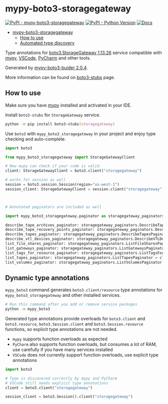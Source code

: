 # mypy-boto3-storagegateway

[![PyPI - mypy-boto3-storagegateway](https://img.shields.io/pypi/v/mypy-boto3-storagegateway.svg?color=blue)](https://pypi.org/project/mypy-boto3-storagegateway)
[![PyPI - Python Version](https://img.shields.io/pypi/pyversions/mypy-boto3-storagegateway.svg?color=blue)](https://pypi.org/project/mypy-boto3-storagegateway)
[![Docs](https://img.shields.io/readthedocs/mypy-boto3-builder.svg?color=blue)](https://mypy-boto3-builder.readthedocs.io/)

- [mypy-boto3-storagegateway](#mypy-boto3-storagegateway)
  - [How to use](#how-to-use)
  - [Automated type discovery](#automated-type-discovery)

Type annotations for
[boto3.StorageGateway 1.13.26](https://boto3.amazonaws.com/v1/documentation/api/1.13.26/reference/services/storagegateway.html#StorageGateway) service
compatible with [mypy](https://github.com/python/mypy), [VSCode](https://code.visualstudio.com/),
[PyCharm](https://www.jetbrains.com/pycharm/) and other tools.

Generated by [mypy-boto3-buider 2.0.4](https://github.com/vemel/mypy_boto3_builder).

More information can be found on [boto3-stubs](https://pypi.org/project/boto3-stubs/) page.

## How to use

Make sure you have [mypy](https://github.com/python/mypy) installed and activated in your IDE.

Install `boto3-stubs` for `StorageGateway` service.

```bash
python -m pip install boto3-stubs[storagegateway]
```

Use `boto3` with `mypy_boto3_storagegateway` in your project and enjoy type checking and auto-complete.

```python
import boto3

from mypy_boto3_storagegateway import StorageGatewayClient

# Now mypy can check if your code is valid.
client: StorageGatewayClient = boto3.client("storagegateway")

# works for session as well
session = boto3.session.Session(region="us-west-1")
session_client: StorageGatewayClient = session.client("storagegateway")



# Annotated paginators are included as well

import mypy_boto3_storagegateway.paginator as storagegateway_paginators

describe_tape_archives_paginator: storagegateway_paginators.DescribeTapeArchivesPaginator = client.get_paginator("describe_tape_archives")
describe_tape_recovery_points_paginator: storagegateway_paginators.DescribeTapeRecoveryPointsPaginator = client.get_paginator("describe_tape_recovery_points")
describe_tapes_paginator: storagegateway_paginators.DescribeTapesPaginator = client.get_paginator("describe_tapes")
describe_vtl_devices_paginator: storagegateway_paginators.DescribeVTLDevicesPaginator = client.get_paginator("describe_vtl_devices")
list_file_shares_paginator: storagegateway_paginators.ListFileSharesPaginator = client.get_paginator("list_file_shares")
list_gateways_paginator: storagegateway_paginators.ListGatewaysPaginator = client.get_paginator("list_gateways")
list_tags_for_resource_paginator: storagegateway_paginators.ListTagsForResourcePaginator = client.get_paginator("list_tags_for_resource")
list_tapes_paginator: storagegateway_paginators.ListTapesPaginator = client.get_paginator("list_tapes")
list_volumes_paginator: storagegateway_paginators.ListVolumesPaginator = client.get_paginator("list_volumes")
```

## Dynamic type annotations

`mypy_boto3` command generates `boto3.client/resource` type annotations for
`mypy_boto3_storagegateway` and other installed services.

```bash
# Run this command after you add or remove service packages
python -m mypy_boto3
```

Generated type annotations provide overloads for `boto3.client` and `boto3.resource`,
`boto3.Session.client` and `boto3.Session.resource` functions,
so explicit type annotations are not needed.

- `mypy` supports function overloads as expected
- `PyCharm` also supports function overloads, but consumes a lot of RAM, use carefully if you have many services installed
- `VSCode` does not currently support function overloads, use explicit type annotations

```python
import boto3

# Type is discovered correctly by mypy and PyCharm
# VSCode still needs explicit type annotations
client = boto3.client("storagegateway")

session_client = boto3.Session().client("storagegateway")
```